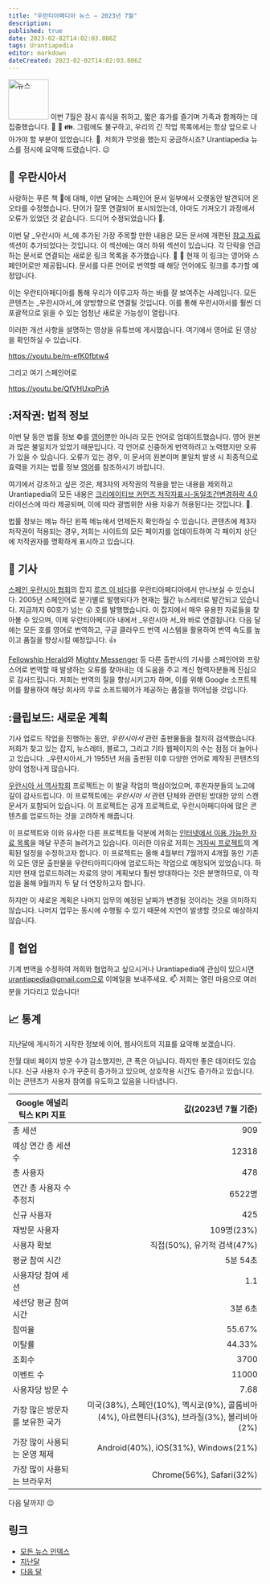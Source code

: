 ```yaml
---
title: "우란티아페디아 뉴스 — 2023년 7월"
description: 
published: true
date: 2023-02-02T14:02:03.086Z
tags: Urantiapedia
editor: markdown
dateCreated: 2023-02-02T14:02:03.086Z
---
```


<img src="/_assets/svg/icon-news.svg" alt="뉴스" style="width: 80px;"> 이번 7월은 잠시 휴식을 취하고, 짧은 휴가를 즐기며 가족과 함께하는 데 집중했습니다. :sunrise: :tropical_drink: :family:. 그럼에도 불구하고, 우리의 긴 작업 목록에서는 항상 앞으로 나아가야 할 부분이 있었습니다. :card_index:. 저희가 무엇을 했는지 궁금하시죠? Urantiapedia 뉴스를 정시에 요약해 드렸습니다. :wink:

## :blue_book: 우란시아서

사랑하는 푸른 책 :blue_book:에 대해, 이번 달에는 스페인어 문서 일부에서 오랫동안 발견되어 온 오타를 수정했습니다. 단어가 잘못 연결되어 표시되었는데, 아마도 가져오기 과정에서 오류가 있었던 것 같습니다. 드디어 수정되었습니다 :wrench:.

이번 달 _우란시아 서_에 추가된 가장 주목할 만한 내용은 모든 문서에 개편된 [참고 자료](/ko/The_Urantia_Book/0#references) 섹션이 추가되었다는 것입니다. 이 섹션에는 여러 하위 섹션이 있습니다. 각 단락을 언급하는 문서로 연결되는 새로운 링크 목록을 추가했습니다. :clap: :clap: 현재 이 링크는 영어와 스페인어로만 제공됩니다. 문서를 다른 언어로 번역할 때 해당 언어에도 링크를 추가할 예정입니다.

이는 우란티아페디아를 통해 우리가 이루고자 하는 바를 잘 보여주는 사례입니다. 모든 콘텐츠는 _우란시아서_에 양방향으로 연결될 것입니다. 이를 통해 우란시아서를 훨씬 더 포괄적으로 읽을 수 있는 엄청난 새로운 가능성이 열립니다.

이러한 개선 사항을 설명하는 영상을 유튜브에 게시했습니다. 여기에서 영어로 된 영상을 확인하실 수 있습니다.

https://youtu.be/m-efK0fbtw4

그리고 여기 스페인어로

https://youtu.be/QfVHUxpPrjA

## :저작권: 법적 정보

이번 달 동안 법률 정보 :copyright:를 [영어](/en/license)뿐만 아니라 모든 언어로 업데이트했습니다. 영어 원본과 많은 불일치가 있었기 때문입니다. 각 언어로 신중하게 번역하려고 노력했지만 오류가 있을 수 있습니다. 오류가 있는 경우, 이 문서의 원본이며 불일치 발생 시 최종적으로 효력을 가지는 법률 정보 [영어](/en/license)를 참조하시기 바랍니다.

여기에서 강조하고 싶은 것은, 제3자의 저작권의 적용을 받는 내용을 제외하고 Urantiapedia의 모든 내용은 [크리에이티브 커먼즈 저작자표시-동일조건변경허락 4.0](https://creativecommons.org/licenses/by-sa/4.0/deed.es) 라이선스에 따라 제공되며, 이에 따라 광범위한 사용 자유가 허용된다는 것입니다. :sparkling_heart:.

법률 정보는 메뉴 하단 왼쪽 메뉴에서 언제든지 확인하실 수 있습니다. 콘텐츠에 제3자 저작권이 적용되는 경우, 저희는 사이트의 모든 페이지를 업데이트하여 각 페이지 상단에 저작권자를 명확하게 표시하고 있습니다.

## :page_with_curl: 기사

[스페인 우란시아 협회](https://aue.urantia-association.org/)의 잡지 [루즈 이 비다](/es/index/articles_luz_y_vida)를 우란티아페디아에서 만나보실 수 있습니다. 2005년 스페인어로 분기별로 발행되다가 현재는 월간 뉴스레터로 발간되고 있습니다. 지금까지 60호가 넘는 :open_mouth: 호를 발행했습니다. 이 잡지에서 매우 유용한 자료들을 찾아볼 수 있으며, 이제 우란티아페디아 내에서 _우란시아 서_와 바로 연결됩니다. 다음 달에는 모든 호를 영어로 번역하고, 구글 클라우드 번역 시스템을 활용하여 번역 속도를 높이고 품질을 향상시킬 예정입니다. :+1:

[Fellowship Herald](/en/index/articles_herald)와 [Mighty Messenger](/en/index/articles_mighty_messenger) 등 다른 출판사의 기사를 스페인어와 프랑스어로 번역할 때 발생하는 오류를 찾아내는 데 도움을 주고 계신 협력자분들께 진심으로 감사드립니다. 저희는 번역의 질을 향상시키고자 하며, 이를 위해 Google 소프트웨어를 활용하여 해당 회사의 무료 소프트웨어가 제공하는 품질을 뛰어넘을 것입니다.

## :클립보드: 새로운 계획

기사 업로드 작업을 진행하는 동안, _우란시아서_ 관련 출판물들을 철저히 검색했습니다. 저희가 찾고 있는 잡지, 뉴스레터, 블로그, 그리고 기타 웹페이지의 수는 점점 더 늘어나고 있습니다. _우란시아서_가 1955년 처음 출판된 이후 다양한 언어로 제작된 콘텐츠의 양이 엄청나게 많습니다.

[우란시아 서 역사학회](https://ubhs.hosted-by-files.com/http/DocTypesIndex.html) 프로젝트는 이 발굴 작업의 핵심이었으며, 후원자분들의 노고에 깊이 감사드립니다. 이 프로젝트에는 _우란시아 서_ 관련 단체와 관련된 방대한 양의 스캔 문서가 포함되어 있습니다. 이 프로젝트는 공개 프로젝트로, 우란시아페디아에 많은 콘텐츠를 업로드하는 것을 고려하게 해줍니다.

이 프로젝트와 이와 유사한 다른 프로젝트들 덕분에 저희는 [인터넷에서 이용 가능한 자료 목록](/en/help/websites)을 매달 꾸준히 늘려가고 있습니다. 이러한 이유로 저희는 [겨자씨 프로젝트](https://www.urantia.org/news/2023-03/mustard-seed-grants-program)의 계획된 일정을 수정하고자 합니다. 이 프로젝트는 올해 4월부터 7월까지 4개월 동안 기존의 모든 영문 출판물을 우란티아피디아에 업로드하는 작업으로 예정되어 있었습니다. 하지만 현재 업로드하려는 자료의 양이 계획보다 훨씬 방대하다는 것은 분명하므로, 이 작업을 올해 9월까지 두 달 더 연장하고자 합니다.

하지만 이 새로운 계획은 나머지 업무의 예정된 날짜가 변경될 것이라는 것을 의미하지 않습니다. 나머지 업무는 동시에 수행될 수 있기 때문에 지연이 발생할 것으로 예상하지 않습니다.

## :blue_heart: 협업

기계 번역을 수정하여 저희와 협업하고 싶으시거나 Urantiapedia에 관심이 있으시면 urantiapedia@gmail.com으로 이메일을 보내주세요. :mailbox: 저희는 열린 마음으로 여러분을 기다리고 있습니다!

## :chart_with_upwards_trend: 통계

지난달에 게시하기 시작한 정보에 이어, 웹사이트의 지표를 요약해 보겠습니다.

전월 대비 페이지 방문 수가 감소했지만, 큰 폭은 아닙니다. 하지만 좋은 데이터도 있습니다. 신규 사용자 수가 꾸준히 증가하고 있으며, 상호작용 시간도 증가하고 있습니다. 이는 콘텐츠가 사용자 참여를 유도하고 있음을 나타냅니다.

Google 애널리틱스 KPI 지표 | 값(2023년 7월 기준)
--- | ---:
총 세션 | 909
예상 연간 총 세션 수 | 12318
총 사용자 | 478
연간 총 사용자 수 추정치 | 6522명
신규 사용자 | 425
재방문 사용자 | 109명(23%)
사용자 확보 | 직접(50%), 유기적 검색(47%)
평균 참여 시간 | 5분 54초
사용자당 참여 세션 | 1.1
세션당 평균 참여 시간 | 3분 6초
참여율 | 55.67%
이탈률 | 44.33%
조회수 | 3700
이벤트 수 | 11000
사용자당 방문 수 | 7.68
가장 많은 방문자를 보유한 국가 | 미국(38%), 스페인(10%), 멕시코(9%), 콜롬비아(4%), 아르헨티나(3%), 브라질(3%), 볼리비아(2%)
가장 많이 사용되는 운영 체제 | Android(40%), iOS(31%), Windows(21%)
가장 많이 사용되는 브라우저 | Chrome(56%), Safari(32%)

다음 달까지! :wink:

## 링크

- [모든 뉴스 인덱스](/ko/news)
- [지난달](/ko/news/2023/06)
- [다음 달](/ko/news/2023/08)